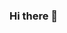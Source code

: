 ### Hi there 👋

<!--
**Jorge-Sorto/Jorge-Sorto** is a ✨ _special_ ✨ repository because its `README.md` (this file) appears on your GitHub profile.

hola a todos

